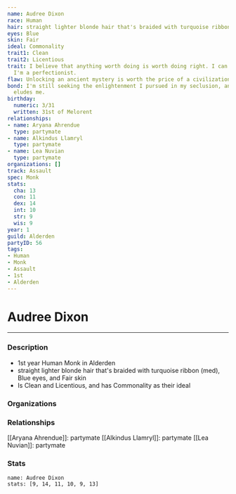 ```yaml
---
name: Audree Dixon
race: Human
hair: straight lighter blonde hair that's braided with turquoise ribbon (med)
eyes: Blue
skin: Fair
ideal: Commonality
trait1: Clean
trait2: Licentious
trait: I believe that anything worth doing is worth doing right. I can't help it-
  I'm a perfectionist.
flaw: Unlocking an ancient mystery is worth the price of a civilization.
bond: I'm still seeking the enlightenment I pursued in my seclusion, and it still
  eludes me.
birthday:
  numeric: 3/31
  written: 31st of Melorent
relationships:
- name: Aryana Ahrendue
  type: partymate
- name: Alkindus Llamryl
  type: partymate
- name: Lea Nuvian
  type: partymate
organizations: []
track: Assault
spec: Monk
stats:
  cha: 13
  con: 11
  dex: 14
  int: 10
  str: 9
  wis: 9
year: 1
guild: Alderden
partyID: 56
tags:
- Human
- Monk
- Assault
- 1st
- Alderden
---
```

# Audree Dixon
---
### Description
- 1st year Human Monk in Alderden
- straight lighter blonde hair that's braided with turquoise ribbon (med), Blue eyes, and Fair skin
- Is Clean and Licentious, and has Commonality as their ideal

### Organizations
### Relationships
[[Aryana Ahrendue]]: partymate
[[Alkindus Llamryl]]: partymate
[[Lea Nuvian]]: partymate
### Stats
```statblock
name: Audree Dixon
stats: [9, 14, 11, 10, 9, 13]
```